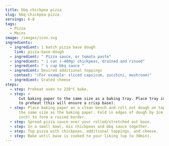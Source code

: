 ```yaml
---
title: bbq chickpea pizza
slug: bbq-chickpea-pizza
servings: 6-8
tags:
  - Pizza
  - Mains
image: /images/icon.svg
ingredients:
  - ingredient: 1 batch pizza base dough
    link: pizza-base-dough
  - ingredient: " Pizza sauce, or tomato paste"
  - ingredient: " 1 can (~400g) chickpeas, drained and rinsed"
  - ingredient: " ¼ cup bbq sauce "
  - ingredient: Desired additional toppings
    context: "(For example: sliced capsicum, zucchini, mushroom)"
  - ingredient: Grated cheese
steps:
  - step: Preheat oven to 220°C bake.
  - step: >
      Cut baking paper to the same size as a baking tray. Place tray in the oven
      to preheat (this will ensure a crisp base). 
  - step: Place baking paper on a clean bench and roll out dough on top until it is
      the same size as the baking paper. Fold in edges of dough by 1cm (1/2
      inch) to form a raised border.
  - step: Spread pizza sauce over your rolled/stretched out base.
  - step: In a small bowl, mix chickpeas and bbq sauce together.
  - step: Top pizza with chickpeas, additional toppings, and cheese.
  - step: Bake until base is cooked to your liking (up to 30min).
---
```

